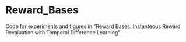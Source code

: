 # Reward_Bases
Code for experiments and figures in "Reward Bases: Instanteous Reward Revaluation with Temporal Difference Learning"
